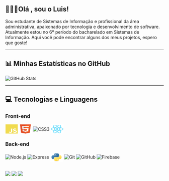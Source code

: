 ## 👨🏻‍💻Olá , sou o Luis!

Sou estudante de Sistemas de Informação e profissional da área administrativa, apaixonado por tecnologia e desenvolvimento de software.
Atualmente estou no 6º período do bacharelado em Sistemas de Informação.
Aqui você pode encontrar alguns dos meus projetos, espero que goste!

---

## 📊 Minhas Estatísticas no GitHub  

![GitHub Stats](https://github-readme-stats.vercel.app/api?username=MichasISBACK&show_icons=true&theme=transparent) <br>

---
## 💻 Tecnologias e Linguagens

### Front-end

<div style="display: inline_block;">
  <img align="center" alt="JavaScript" height="30" width="40" src="https://raw.githubusercontent.com/devicons/devicon/master/icons/javascript/javascript-plain.svg" />
  <img align="center" alt="HTML5" height="30" width="40" src="https://raw.githubusercontent.com/devicons/devicon/master/icons/html5/html5-original.svg" />
  <img align="center" alt="CSS3" height="30" width="40" src="https://cdn.jsdelivr.net/gh/devicons/devicon@latest/icons/css3/css3-original.svg" />
  <img align="center" alt="React" height="30" width="40" src="https://raw.githubusercontent.com/devicons/devicon/master/icons/react/react-original.svg" />
</div>

### Back-end

<div style="display: inline_block;">
  <img align="center" alt="Node.js" height="30" width="40" src="https://cdn.jsdelivr.net/gh/devicons/devicon@latest/icons/nodejs/nodejs-original.svg" />
  <img align="center" alt="Express" height="30" width="40" src="https://cdn.jsdelivr.net/gh/devicons/devicon@latest/icons/express/express-original.svg" />
  <img align="center" alt="Python" height="30" width="40" src="https://raw.githubusercontent.com/devicons/devicon/master/icons/python/python-original.svg" />
  <img align="center" alt="Git" height="30" width="40" src="https://cdn.jsdelivr.net/gh/devicons/devicon@latest/icons/git/git-original.svg" />
  <img align="center" alt="GitHub" height="30" width="40" src="https://cdn.jsdelivr.net/gh/devicons/devicon@latest/icons/github/github-original.svg" />
  <img align="center" alt="Firebase" height="30" width="40" src="https://cdn.jsdelivr.net/gh/devicons/devicon@latest/icons/firebase/firebase-plain.svg" />
</div>

</div> 

##

<div> 
  <a href="https://www.instagram.com/luiss_michaud/" target="_blank"><img src="https://img.shields.io/badge/-Instagram-%23E4405F?style=for-the-badge&logo=instagram&logoColor=white"     target="_blank"></a>
  <a href = "mailto:devluism1@gmail.com"><img src="https://img.shields.io/badge/-Gmail-%23333?style=for-the-badge&logo=gmail&logoColor=white" target="_blank"></a>
  <a href="https://www.linkedin.com/in/luis-michaud-552625272/" target="_blank"><img src="https://img.shields.io/badge/-LinkedIn-%230077B5?style=for-the-badge&logo=linkedin&logoColor=white" target="_blank"></a> 
</div>
